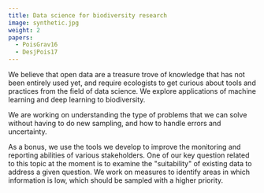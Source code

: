 ```yaml
---
title: Data science for biodiversity research
image: synthetic.jpg
weight: 2
papers:
  - PoisGrav16
  - DesjPois17
---
```


We believe that open data are a treasure trove of knowledge that has
not been entirely used yet, and require ecologists to get curious about tools and practices from the field of data science. We explore applications of machine learning and deep learning to biodiversity.

<!--more-->

We are working on understanding the type of problems that we can solve without
having to do new sampling, and how to handle errors and uncertainty.

As a bonus, we use the tools we develop to improve the monitoring and reporting
abilities of various stakeholders. One of our key question related to this topic
at the moment is to examine the "suitability" of existing data to address a
given question. We work on measures to identify areas in which information is
low, which should be sampled with a higher priority.
